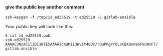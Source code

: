 #### give the public key another comment
```
ssh-keygen -f /tmp/id_ed25519 -t ed25519 -C gitlab-ansible
```

Your public key will look like this:
```
$ cat id_ed25519.pub
ssh-ed25519 AAAAC3NzaC1lZDI1NTE5AAAAicKaMiI3WvIt4QDr/rDuPRgYrOLoCBXQxn9oFVuWxFl7 gitlab-ansible
```
